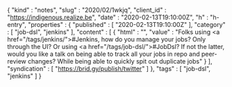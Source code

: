 {
  "kind" : "notes",
  "slug" : "2020/02/1wkjq",
  "client_id" : "https://indigenous.realize.be",
  "date" : "2020-02-13T19:10:00Z",
  "h" : "h-entry",
  "properties" : {
    "published" : [ "2020-02-13T19:10:00Z" ],
    "category" : [ "job-dsl", "jenkins" ],
    "content" : [ {
      "html" : "",
      "value" : "Folks using <a href=\"/tags/jenkins/\">#Jenkins</a>, how do you manage your jobs? Only through the UI? Or using <a href=\"/tags/job-dsl/\">#JobDsl</a>? If not the latter, would you like a talk on being able to track all your jobs in repo and peer-review changes? While being able to quickly spit out duplicate jobs"
    } ],
    "syndication" : [ "https://brid.gy/publish/twitter" ]
  },
  "tags" : [ "job-dsl", "jenkins" ]
}
